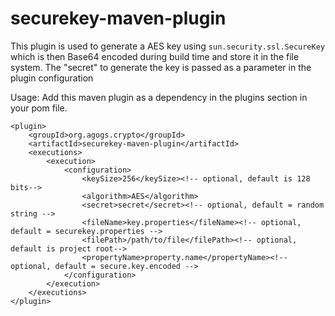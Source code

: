 # securekey-maven-plugin

This plugin is used to generate a AES key using `sun.security.ssl.SecureKey` which is then Base64 encoded during build time and store it in the file system.
The "secret" to generate the key is passed as a parameter in the plugin configuration

Usage: Add this maven plugin as a dependency in the plugins section in your pom file.

```
<plugin>
	<groupId>org.agogs.crypto</groupId>
	<artifactId>securekey-maven-plugin</artifactId>
	<executions>
		<execution>
			<configuration>
				<keySize>256</keySize><!-- optional, default is 128 bits-->
				<algorithm>AES</algorithm>
				<secret>secret</secret><!-- optional, default = random string -->
				<fileName>key.properties</fileName><!-- optional, default = securekey.properties -->
				<filePath>/path/to/file</filePath><!-- optional, default is project root-->
				<propertyName>property.name</propertyName><!-- optional, default = secure.key.encoded -->
			</configuration>
		</execution>
	</executions>
</plugin>
```



